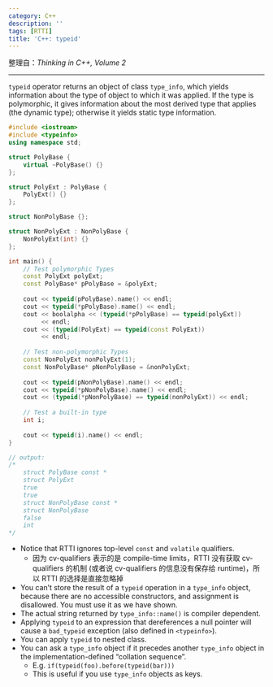 ```yaml
---
category: C++
description: ''
tags: [RTTI]
title: 'C++: typeid'
---
```


整理自：_Thinking in C++, Volume 2_

-----

`typeid` operator returns an object of class `type_info`, which yields information about the type of object to which it was applied. If the type is polymorphic, it gives information about the most derived type that applies (the dynamic type); otherwise it yields static type information.

```cpp
#include <iostream>
#include <typeinfo>
using namespace std;

struct PolyBase {
    virtual ~PolyBase() {}
};

struct PolyExt : PolyBase {
    PolyExt() {}
};

struct NonPolyBase {};

struct NonPolyExt : NonPolyBase {
    NonPolyExt(int) {}
};

int main() {
	// Test polymorphic Types
    const PolyExt polyExt;
    const PolyBase* pPolyBase = &polyExt;
    
	cout << typeid(pPolyBase).name() << endl;
    cout << typeid(*pPolyBase).name() << endl;
    cout << boolalpha << (typeid(*pPolyBase) == typeid(polyExt))
         << endl;
    cout << (typeid(PolyExt) == typeid(const PolyExt))
         << endl;
	
	// Test non-polymorphic Types
    const NonPolyExt nonPolyExt(1);
    const NonPolyBase* pNonPolyBase = &nonPolyExt;
    
	cout << typeid(pNonPolyBase).name() << endl;
    cout << typeid(*pNonPolyBase).name() << endl;
    cout << (typeid(*pNonPolyBase) == typeid(nonPolyExt)) << endl;
	
	// Test a built-in type
    int i;
    
	cout << typeid(i).name() << endl;
}

// output:
/*
	struct PolyBase const *
	struct PolyExt
	true
	true
	struct NonPolyBase const *
	struct NonPolyBase
	false
	int
*/
```

- Notice that RTTI ignores top-level `const` and `volatile` qualifiers.
	- 因为 cv-qualifiers 表示的是 compile-time limits，RTTI 没有获取 cv-qualifiers 的机制 (或者说 cv-qualifiers 的信息没有保存给 runtime)，所以 RTTI 的选择是直接忽略掉
- You can’t store the result of a `typeid` operation in a `type_info` object, because there are no accessible constructors, and assignment is disallowed. You must use it as we have shown. 
- The actual string returned by `type_info::name()` is compiler dependent. 
- Applying `typeid` to an expression that dereferences a null pointer will cause a `bad_typeid` exception (also defined in `<typeinfo>`).
- You can apply `typeid` to nested class.
- You can ask a `type_info` object if it precedes another `type_info` object in the implementation-defined “collation sequence”.
	- E.g. `if(typeid(foo).before(typeid(bar)))`
	- This is useful if you use `type_info` objects as keys.